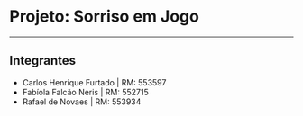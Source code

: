 # Projeto: Sorriso em Jogo

---

## Integrantes 
- Carlos Henrique Furtado  | RM: 553597
- Fabíola Falcão Neris     | RM: 552715
- Rafael de Novaes         | RM: 553934
